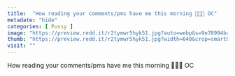 ```yaml
---
title:  "How reading your comments/pms have me this morning 🤤🥵💦 OC"
metadate: "hide"
categories: [ Pussy ]
image: "https://preview.redd.it/r2tymwr5hyk51.jpg?auto=webp&s=9e78994bad45ff6a5f73d8e7f3dc320b790641c6"
thumb: "https://preview.redd.it/r2tymwr5hyk51.jpg?width=640&crop=smart&auto=webp&s=566436740aca245cf52bf8bbd03d097c8300ec71"
visit: ""
---
```

How reading your comments/pms have me this morning 🤤🥵💦 OC
